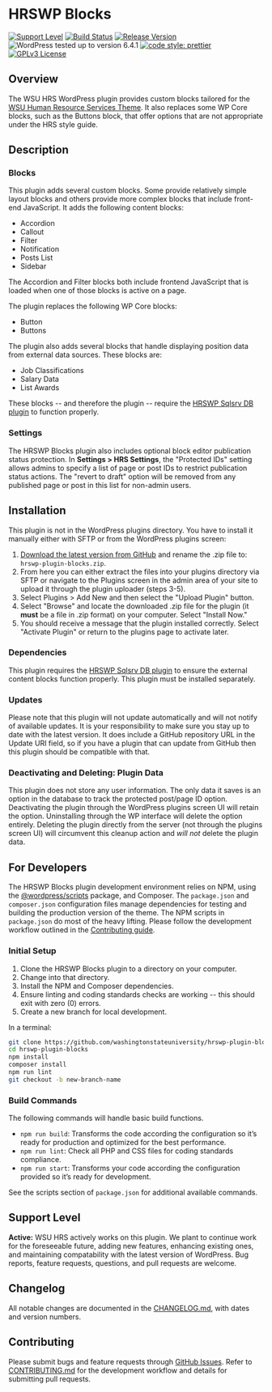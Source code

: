 # HRSWP Blocks

[![Support Level](https://img.shields.io/badge/support-active-green.svg)](#support-level) [![Build Status](https://github.com/washingtonstateuniversity/hrswp-plugin-blocks/actions/workflows/coding-standards.yml/badge.svg)](https://github.com/washingtonstateuniversity/hrswp-plugin-blocks/actions) [![Release Version](https://img.shields.io/github/v/release/washingtonstateuniversity/hrswp-plugin-blocks)](https://github.com/washingtonstateuniversity/hrswp-plugin-blocks/releases/latest) ![WordPress tested up to version 6.4.1](https://img.shields.io/badge/WordPress-v6.4.1%20tested-success.svg) [![code style: prettier](https://img.shields.io/badge/code_style-prettier-ff69b4.svg)](https://github.com/prettier/prettier) [![GPLv3 License](https://img.shields.io/github/license/washingtonstateuniversity/hrswp-plugin-blocks)](https://github.com/washingtonstateuniversity/hrswp-plugin-blocks/blob/develop/LICENSE.md)

## Overview

The WSU HRS WordPress plugin provides custom blocks tailored for the [WSU Human Resource Services Theme](https://github.com/washingtonstateuniversity/hrs.wsu.edu). It also replaces some WP Core blocks, such as the Buttons block, that offer options that are not appropriate under the HRS style guide.

## Description

### Blocks

This plugin adds several custom blocks. Some provide relatively simple layout blocks and others provide more complex blocks that include front-end JavaScript. It adds the following content blocks:

- Accordion
- Callout
- Filter
- Notification
- Posts List
- Sidebar

The Accordion and Filter blocks both include frontend JavaScript that is loaded when one of those blocks is active on a page.

The plugin replaces the following WP Core blocks:

- Button
- Buttons

The plugin also adds several blocks that handle displaying position data from external data sources. These blocks are:

- Job Classifications
- Salary Data
- List Awards

These blocks -- and therefore the plugin -- require the [HRSWP Sqlsrv DB plugin](https://github.com/washingtonstateuniversity/hrswp-plugin-sqlsrv-db) to function properly.

### Settings

The HRSWP Blocks plugin also includes optional block editor publication status protection. In **Settings > HRS Settings**, the "Protected IDs" setting allows admins to specify a list of page or post IDs to restrict publication status actions. The "revert to draft" option will be removed from any published page or post in this list for non-admin users.

## Installation

This plugin is not in the WordPress plugins directory. You have to install it manually either with SFTP or from the WordPress plugins screen:

1. [Download the latest version from GitHub](https://github.com/washingtonstateuniversity/hrswp-plugin-blocks/archive/stable.zip) and rename the .zip file to: `hrswp-plugin-blocks.zip`.
2. From here you can either extract the files into your plugins directory via SFTP or navigate to the Plugins screen in the admin area of your site to upload it through the plugin uploader (steps 3-5).
3. Select Plugins > Add New and then select the "Upload Plugin" button.
4. Select "Browse" and locate the downloaded .zip file for the plugin (it **must** be a file in .zip format) on your computer. Select "Install Now."
5. You should receive a message that the plugin installed correctly. Select "Activate Plugin" or return to the plugins page to activate later.

### Dependencies

This plugin requires the [HRSWP Sqlsrv DB plugin](https://github.com/washingtonstateuniversity/hrswp-plugin-sqlsrv-db) to ensure the external content blocks function properly. This plugin must be installed separately.

### Updates

Please note that this plugin will not update automatically and will not notify of available updates. It is your responsibility to make sure you stay up to date with the latest version. It does include a GitHub repository URL in the Update URI field, so if you have a plugin that can update from GitHub then this plugin should be compatible with that.

### Deactivating and Deleting: Plugin Data

This plugin does not store any user information. The only data it saves is an option in the database to track the protected post/page ID option. Deactivating the plugin through the WordPress plugins screen UI will retain the option. Uninstalling through the WP interface will delete the option entirely. Deleting the plugin directly from the server (not through the plugins screen UI) will circumvent this cleanup action and *will not* delete the plugin data.

## For Developers

The HRSWP Blocks plugin development environment relies on NPM, using the [@wordpress/scripts](https://developer.wordpress.org/block-editor/reference-guides/packages/packages-scripts/) package, and Composer. The `package.json` and `composer.json` configuration files manage dependencies for testing and building the production version of the theme. The NPM scripts in `package.json` do most of the heavy lifting. Please follow the development workflow outlined in the [Contributing guide](https://github.com/washingtonstateuniversity/hrswp-plugin-blocks/blob/develop/CONTRIBUTING.md).

### Initial Setup

1. Clone the HRSWP Blocks plugin to a directory on your computer.
2. Change into that directory.
3. Install the NPM and Composer dependencies.
4. Ensure linting and coding standards checks are working -- this should exit with zero (0) errors.
5. Create a new branch for local development.

In a terminal:

~~~bash
git clone https://github.com/washingtonstateuniversity/hrswp-plugin-blocks.git hrswp-plugin-blocks
cd hrswp-plugin-blocks
npm install
composer install
npm run lint
git checkout -b new-branch-name
~~~

### Build Commands

The following commands will handle basic build functions.

- `npm run build`: Transforms the code according the configuration so it’s ready for production and optimized for the best performance.
- `npm run lint`: Check all PHP and CSS files for coding standards compliance.
- `npm run start`: Transforms your code according the configuration provided so it’s ready for development.

See the scripts section of `package.json` for additional available commands.

## Support Level

**Active:** WSU HRS actively works on this plugin. We plant to continue work for the foreseeable future, adding new features, enhancing existing ones, and maintaining compatability with the latest version of WordPress. Bug reports, feature requests, questions, and pull requests are welcome.

## Changelog

All notable changes are documented in the [CHANGELOG.md](https://github.com/washingtonstateuniversity/hrswp-plugin-blocks/blob/develop/CHANGELOG.md), with dates and version numbers.

## Contributing

Please submit bugs and feature requests through [GitHub Issues](https://github.com/washingtonstateuniversity/hrswp-plugin-blocks/issues). Refer to [CONTRIBUTING.md](https://github.com/washingtonstateuniversity/hrswp-plugin-blocks/blob/develop/CONTRIBUTING.md) for the development workflow and details for submitting pull requests.
